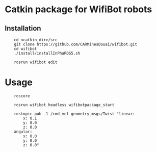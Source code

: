 # Catkin package for WifiBot robots


## Installation
		
		cd <catkin_dir>/src
		git clone https://github.com/CARMinesDouai/wifibot.git
		cd wifibot
		./install/installInPhaROS5.sh

		rosrun wifibot edit

# Usage
		
		roscore

		rosrun wifibot headless wifibotpackage_start

		rostopic pub -1 /cmd_vel geometry_msgs/Twist "linear:
			x: 0.1
			y: 0.0
			z: 0.0
		angular:
			x: 0.0
			y: 0.0
			z: 0.0"


				


